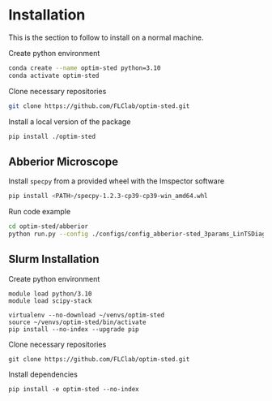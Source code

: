# Installation

This is the section to follow to install on a normal machine.

Create python environment
```bash
conda create --name optim-sted python=3.10
conda activate optim-sted
```

Clone necessary repositories
```bash
git clone https://github.com/FLClab/optim-sted.git
```

Install a local version of the package
```bash
pip install ./optim-sted
```

## Abberior Microscope

Install ``specpy`` from a provided wheel with the Imspector software
```bash
pip install <PATH>/specpy-1.2.3-cp39-cp39-win_amd64.whl
```

Run code example
```bash
cd optim-sted/abberior
python run.py --config ./configs/config_abberior-sted_3params_LinTSDiag.yml --prefart optim
```

## Slurm Installation

Create python environment
```
module load python/3.10
module load scipy-stack

virtualenv --no-download ~/venvs/optim-sted
source ~/venvs/optim-sted/bin/activate
pip install --no-index --upgrade pip
```

Clone necessary repositories
```
git clone https://github.com/FLClab/optim-sted.git
```

Install dependencies
```
pip install -e optim-sted --no-index
```
